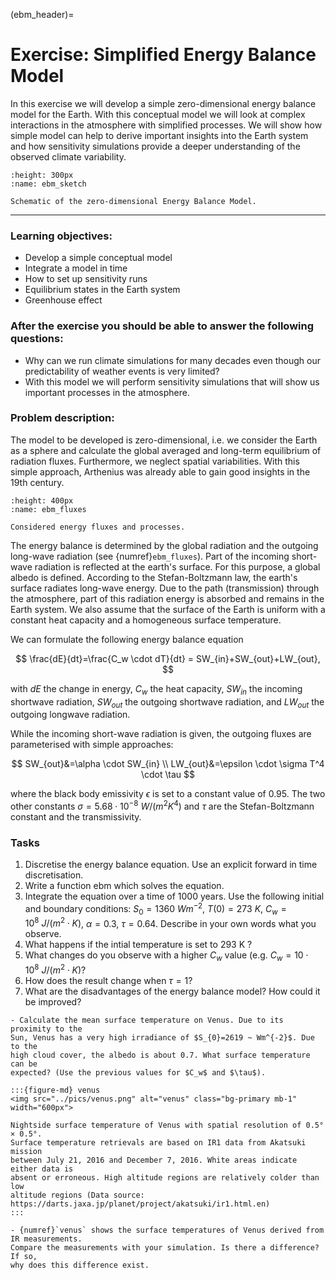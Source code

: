 (ebm_header)=
# Exercise: Simplified Energy Balance Model 

In this exercise we will develop a simple zero-dimensional energy balance model
for the Earth. With this conceptual model we will look at complex interactions
in the atmosphere with simplified processes. We will show how simple model can
help to derive important insights into the Earth system and how
sensitivity simulations provide a deeper understanding of the observed climate
variability.

 ```{figure} ../pics/ebm_01.png
:height: 300px
:name: ebm_sketch

Schematic of the zero-dimensional Energy Balance Model.
```
---

### Learning objectives:
* Develop a simple conceptual model
* Integrate a model in time 
* How to set up sensitivity runs
* Equilibrium states in the Earth system
* Greenhouse effect

### After the exercise you should be able to answer the following questions:
* Why can we run climate simulations for many decades even though our predictability of weather events is very limited?
* With this model we will perform sensitivity simulations that will show us important processes in the atmosphere.

### Problem description:
The model to be developed is zero-dimensional, i.e. we consider the Earth as a
sphere and calculate the global averaged and long-term equilibrium of radiation
fluxes. Furthermore, we neglect spatial variabilities. With this simple
approach, Arthenius was already able to gain good insights in the 19th century.

```{figure} ../pics/ebm_02.png
:height: 400px
:name: ebm_fluxes 

Considered energy fluxes and processes.
```

The energy balance is determined by the global radiation and the outgoing
long-wave radiation (see {numref}`ebm_fluxes`). Part of the incoming short-wave radiation is reflected at
the earth's surface. For this purpose, a global albedo is defined. According to
the Stefan-Boltzmann law, the earth's surface radiates long-wave energy. Due to
the path (transmission) through the atmosphere, part of this radiation energy
is absorbed and remains in the Earth system. We also assume that the surface of
the Earth is uniform with a constant heat capacity and a homogeneous surface
temperature. 

We can formulate the following energy balance equation

$$
\frac{dE}{dt}=\frac{C_w \cdot dT}{dt} = SW_{in}+SW_{out}+LW_{out},
$$

with $dE$ the change in energy, $C_w$ the heat capacity, $SW_{in}$ the incoming
shortwave radiation, $SW_{out}$ the outgoing shortwave radiation, and
$LW_{out}$ the outgoing longwave radiation.

While the incoming short-wave radiation is given, the outgoing fluxes are parameterised with simple approaches:

$$
SW_{out}&=\alpha \cdot SW_{in} \\
LW_{out}&=\epsilon \cdot \sigma T^4 \cdot \tau 
$$

where the black body emissivity $\epsilon$ is set to a constant value of
0.95. The two other constants $\sigma=5.68\cdot 10^{-8}$ $W/(m^2 K^4)$ and $\tau$ are the Stefan-Boltzmann constant and the
transmissivity.

### Tasks
1. Discretise the energy balance equation. Use an explicit forward in time discretisation.
2. Write a function ebm which solves the equation.
3. Integrate the equation over a time of 1000 years. Use the following initial
   and boundary conditions: $S_0=1360 ~ W m^{-2}$, $T(0) = 273 ~ K$, $C_w = 10^8 ~ J/(m^2 \cdot K)$, $\alpha = 0.3$, $\tau
= 0.64$. Describe in your own words what you observe.
4. What happens if the intial temperature is set to 293 K ?
5. What changes do you observe with a higher $C_w$ value (e.g. $C_w=10\cdot10^8 ~ J/(m^2 \cdot K)$?
6. How does the result change when $\tau=1$?
7. What are the disadvantages of the energy balance model? How could it be improved?


```{admonition} Case study: Venus 
- Calculate the mean surface temperature on Venus. Due to its proximity to the
Sun, Venus has a very high irradiance of $S_{0}=2619 ~ Wm^{-2}$. Due to the
high cloud cover, the albedo is about 0.7. What surface temperature can be
expected? (Use the previous values for $C_w$ and $\tau$).

:::{figure-md} venus
<img src="../pics/venus.png" alt="venus" class="bg-primary mb-1" width="600px">

Nightside surface temperature of Venus with spatial resolution of 0.5° × 0.5°.
Surface temperature retrievals are based on IR1 data from Akatsuki mission
between July 21, 2016 and December 7, 2016. White areas indicate either data is
absent or erroneous. High altitude regions are relatively colder than low
altitude regions (Data source:
https://darts.jaxa.jp/planet/project/akatsuki/ir1.html.en)
:::

- {numref}`venus` shows the surface temperatures of Venus derived from IR measurements.
Compare the measurements with your simulation. Is there a difference? If so,
why does this difference exist. 

```



